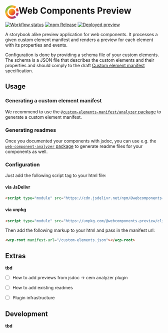 # <img align="left" src="https://github.com/webcomponents-preview/client/raw/main/src/assets/icons/logo.svg" alt="WCP Logo" height="43px"> Web Components Preview

[![Workflow status](https://github.com/webcomponents-preview/client/actions/workflows/checks.yml/badge.svg)](https://github.com/webcomponents-preview/client/actions)
[![npm Release](https://badgen.net/npm/v/@webcomponents-preview/client/latest?label=@webcomponents-preview/client&color=cyan&icon=npm)](https://www.npmjs.com/package/@webcomponents-preview/client)
[![Deployed preview](https://badgen.net/badge/%e2%80%8b/Preview?color=blue&icon=https://github.com/webcomponents-preview/client/raw/main/src/assets/icons/logo-mono.svg)](https://webcomponents-preview.github.io/client/latest/)

A storybook alike preview application for web components. It processes a given custom element manifest and renders a preview for each element with its properties and events.

Configuration is done by providing a schema file of your custom elements. The schema is a JSON file that describes the custom elements and their properties and should comply to the draft [Custom element manifest](https://github.com/webcomponents/custom-elements-manifest) specification.

## Usage

### Generating a custom element manifest

We recommend to use the [`@custom-elements-manifest/analyzer` package](https://github.com/open-wc/custom-elements-manifest/tree/master/packages/analyzer) to generate a custom element manifest.

### Generating readmes

Once you documented your components with jsdoc, you can use e.g. the [`web-component-analyzer` package](https://github.com/runem/web-component-analyzer) to generate readme files for your components as well.

### Configuration

Just add the following script tag to your html file:

#### via JsDelivr

```html
<script type="module" src="https://cdn.jsdelivr.net/npm/@webcomponents-preview/client"></script>
```

#### via unpkg

```html
<script type="module" src="https://unpkg.com/@webcomponents-preview/client"></script>
```

Then add the following markup to your html and pass in the manifest url:

```html
<wcp-root manifest-url="/custom-elements.json"></wcp-root>
```

## Extras

**tbd**

- [ ] How to add previews from jsdoc -> cem analyzer plugin
- [ ] How to add existing readmes
- [ ] Plugin infrastructure


## Development

**tbd**
